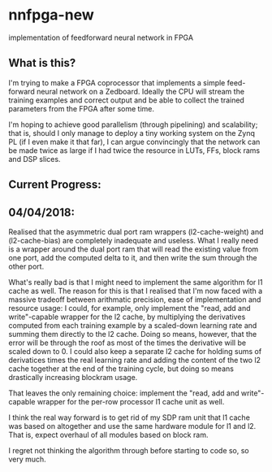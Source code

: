 # nnfpga-new
implementation of feedforward neural network in FPGA

## What is this?
I'm trying to make a FPGA coprocessor that implements a simple feed-forward neural network on a Zedboard. Ideally the CPU will
stream the training examples and correct output and be able to collect the trained parameters from
the FPGA after some time.

I'm hoping to achieve good parallelism (through pipelining) and scalability; that is, should I only manage to deploy a tiny
working system on the Zynq PL (if I even make it that far), I can argue convincingly that the network can be made twice as large
if I had twice the resource in LUTs, FFs, block rams and DSP slices.

## Current Progress:
04/04/2018:
-------------
Realised that the asymmetric dual port ram wrappers (l2-cache-weight) and (l2-cache-bias) are completely inadequate and useless. What I really need
is a wrapper around the dual port ram that will read the existing value from one port, add the computed delta to it, and then write
the sum through the other port.

What's really bad is that I might need to implement the same algorithm for l1 cache as well. The reason for this is that I realised that
I'm now faced with a massive tradeoff between arithmatic precision, ease of implementation and resource usage: I could, for example, only implement the
"read, add and write"-capable wrapper for the l2 cache, by multiplying the derivatives computed from each training example by a scaled-down
learning rate and summing them directly to the l2 cache. Doing so means, however, that the error will be through the roof as most of the times
the derivative will be scaled down to 0. I could also keep a separate l2 cache for holding sums of derivatices times the real learning rate and
adding the content of the two l2 cache together at the end of the training cycle, but doing so means drastically increasing blockram usage.

That leaves the only remaining choice: implement the "read, add and write"-capable wrapper for the per-row processor l1 cache unit as well.

I think the real way forward is to get rid of my SDP ram unit that l1 cache was based on altogether and use the same hardware module for l1 and
l2. That is, expect overhaul of all modules based on block ram.

I regret not thinking the algorithm through before starting to code so, so very much.
